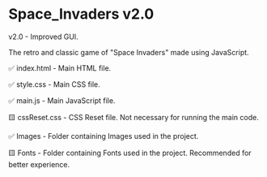 # Space_Invaders v2.0
v2.0 - Improved GUI.

The retro and classic game of "Space Invaders" made using JavaScript.

✅ index.html - Main HTML file.

✅ style.css - Main CSS file.

✅ main.js - Main JavaScript file.

🟨 cssReset.css - CSS Reset file. Not necessary for running the main code.

✅ Images - Folder containing Images used in the project.

🟨 Fonts - Folder containing Fonts used in the project. Recommended for better experience.
